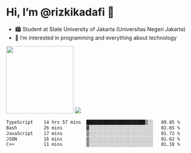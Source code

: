 # Hi, I’m @rizkikadafi 👋
- 🏙 Student at State University of Jakarta (Universitas Negeri Jakarta)
- 👀 I’m interested in programming and everything about technology
<img height="180em" src="https://github-readme-stats.vercel.app/api?username=rizkikadafi&show_icons=true&hide_border=true&&count_private=true&include_all_commits=true" />
<img src="https://github-readme-stats.vercel.app/api/top-langs/?username=rizkikadafi&show_icons=true&hide_border=true&&count_private=true&include_all_commits=true" />

<!--START_SECTION:waka-->

```txt
TypeScript    14 hrs 57 mins  ██████████████████████▒░░   89.85 %
Bash          26 mins         ▓░░░░░░░░░░░░░░░░░░░░░░░░   02.65 %
JavaScript    17 mins         ▒░░░░░░░░░░░░░░░░░░░░░░░░   01.72 %
JSON          16 mins         ▒░░░░░░░░░░░░░░░░░░░░░░░░   01.62 %
C++           11 mins         ▒░░░░░░░░░░░░░░░░░░░░░░░░   01.18 %
```

<!--END_SECTION:waka-->

<!---
rizkikadafi/rizkikadafi is a ✨ special ✨ repository because its `README.md` (this file) appears on your GitHub profile.
You can click the Preview link to take a look at your changes.
--->
